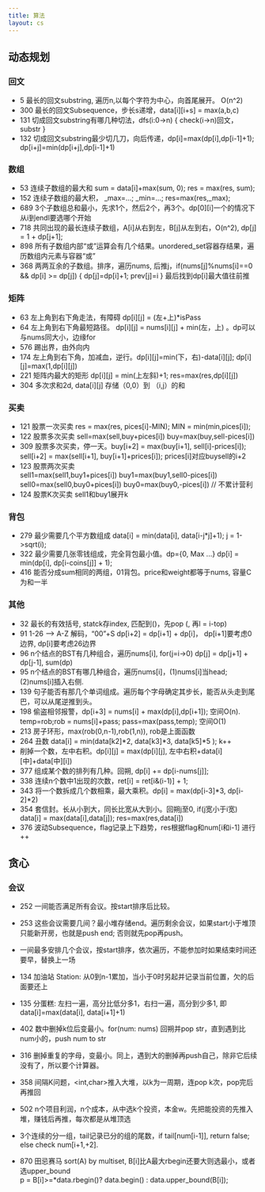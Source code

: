 ```yaml
---
title: 算法
layout: cs
---
```


## 动态规划  

### 回文  

- 5 最长的回文substring, 遍历n,以每个字符为中心，向首尾展开。 O(n^2)  
- 300 最长的回文Subsequence，步长s递增，data[i][i+s] = max(a,b,c)  
- 131 切成回文substring有哪几种切法，dfs(i:0->n) { check(i->n)回文，substr  }  
- 132 切成回文substring最少切几刀，向后传递，dp[i]=max(dp[i],dp[i-1]+1); dp[i+j]=min(dp[i+j],dp[i-1]+1)  


### 数组  

- 53 连续子数组的最大和 sum = data[i]+max(sum, 0); res = max(res, sum);  
- 152 连续子数组的最大积， \_max=...; _min=...; res=max(res,_max);  
- 689 3个子数组总和最小，先求1个，然后2个，再3个。dp[0][i]一个的情况下从i到endl要选哪个开始  
- 718 共同出现的最长连续子数组，A[i]从右到左，B[j]从左到右，O(n^2), dp[j] = 1 + dp[j+1];  
- 898 所有子数组内部“或”运算会有几个结果。unordered_set容器存结果，遍历数组内元素与容器“或”  
- 368 两两互余的子数组。排序，遍历nums, 后推j，if(nums[j]%nums[i]==0 && dp[i] >= dp[j]) { dp[j]=dp[i]+1; prev[j]=i   }   最后找到dp[i]最大值往前推  


### 矩阵  

- 63 左上角到右下角走法，有障碍 dp[i][j] = (左+上)\*isPass
- 64 左上角到右下角最短路径。 dp[i][j] = nums[i][j] + min(左，上) 。dp可以与nums同大小，边缘for
- 576 踢出界，由外向内
- 174 左上角到右下角，加减血，逆行。dp[i][j]=min(下，右)-data[i][j]; dp[i][j]=max(1,dp[i][j])
- 221 矩阵内最大的矩形 dp[i][j] = min(上左斜)+1; res=max(res,dp[i][j])  
- 304 多次求和2d, data[i][j] 存储（0,0）到 （i,j）的和  

### 买卖  

- 121 股票一次买卖 res = max(res, pices[i]-MIN); MIN = min(min,pices[i]);  
- 122 股票多次买卖 sell=max(sell,buy+pices[i]) buy=max(buy,sell-pices[i])  
- 309 股票多次买卖，停一天。buy[i+2] = max(buy[i+1], sell[i]-prices[i]); sell[i+2] = max(sell[i+1], buy[i+1]+prices[i]); prices[i]对应buysell的i+2  
- 123 股票两次买卖   
 sell1=max(sell1,buy1+pices[i])
 buy1=max(buy1,sell0-pices[i])
 sell0=max(sell0,buy0+pices[i])
 buy0=max(buy0,-pices[i]) // 不累计营利
- 124 股票K次买卖 sell1和buy1展开k  

### 背包  

- 279 最少需要几个平方数组成 data[i] = min(data[i], data[i-j\*j]+1);     j = 1->sqrt(i);
- 322 最少需要几张零钱组成，完全背包最小值。dp={0, Max ...} dp[i] = min(dp[i], dp[i-coins[j]] + 1);  
- 416 能否分成sum相同的两组，01背包。price和weight都等于nums, 容量C为和一半  


### 其他

- 32 最长的有效括号, statck存index, 匹配到()，先pop (, 再l = i-top)  
- 91 1-26 —> A-Z 解码，“00”+S dp[i+2] = dp[i+1] + dp[i]， dp[i+1]要考虑0边界, dp[i]要考虑26边界  
- 96 n个结点的BST有几种组合，遍历nums[i], for(j=i->0) dp[j] = dp[j+1] + dp[j-1], sum(dp)  
- 95 n个结点的BST有哪几种组合，遍历nums[i]，(1)nums[i]当head; (2)nums[i]插入右侧.  
- 139 句子能否有那几个单词组成。遍历每个字母确定其步长，能否从头走到尾巴，可以从尾逆推到头。  
- 198 偷盗相邻报警，dp[i+3] = nums[i] + max(dp[i],dp[i+1]); 空间O(n).
temp=rob;rob = nums[i]+pass; pass=max(pass,temp); 空间O(1)
- 213 房子环形，max(rob(0,n-1),rob(1,n)), rob是上面函数  
- 264 丑数 data[i] = min(data[k2]\*2, data[k3]\*3, data[k5]\*5 );  k++  
- 削掉一个数，左中右积。dp[i][j] = max(dp[i][j], 左中右积+data[i][中]+data[中][i])  
- 377 组成某个数的排列有几种。回朔, dp[i] += dp[i-nums[j]];  
- 338 连续n个数中1出现的次数，ret[i] = ret[i&(i-1)] + 1;  
- 343 将一个数拆成几个数相乘，最大乘积。dp[i] = max(dp[i-3]\*3, dp[i-2]\*2)  
- 354 套信封。长从小到大，同长比宽从大到小。回朔j至0, if(j宽小于i宽) data[i] = max(data[i],data[j]); res=max(res,data[i])  
- 376 波动Subsequence，flag记录上下趋势，res根据flag和num[i和i-1] 进行++  

## 贪心  

### 会议  
- 252 一间能否满足所有会议。按start排序后比较。
- 253 这些会议需要几间？最小堆存储end。遍历剩余会议，如果start小于堆顶只能新开房，也就是push end; 否则就先pop再push。
- 一间最多安排几个会议，按start排序，依次遍历，不能参加时如果结束时间还要早，替换上一场  

- 134 加油站 Station: 从0到n-1累加，当小于0时另起并记录当前位置，欠的后面要还上  

- 135 分蛋糕: 左扫一遍，高分比低分多1，右扫一遍，高分到少多1, 即data[i]=max(data[i], data[i+1]+1)  
  
- 402 数中删掉k位后变最小。for(num: nums) 回朔并pop str，直到遇到比num小的，push num to str
- 316 删掉重复的字母，变最小。同上，遇到大的删掉再push自己，除非它后续没有了，所以要个计算器。

- 358 间隔K问题，<int,char>推入大堆，以k为一周期，连pop k次，pop完后再推回  

- 502 n个项目利润，n个成本，从中选k个投资，本金w。先把能投资的先推入堆，赚钱后再推，每次都是从堆顶选  

- 3个连续的分一组，tail记录已分的组的尾数，if tail[num[i-1]], return false; else check num[i+1,+2].  

- 870 田忌赛马 sort(A) by multiset, B[i]比A最大rbegin还要大则选最小，或者选upper_bound  
  p = B[i]>=\*data.rbegin()? data.begin() : data.upper_bound(B[i]);  

